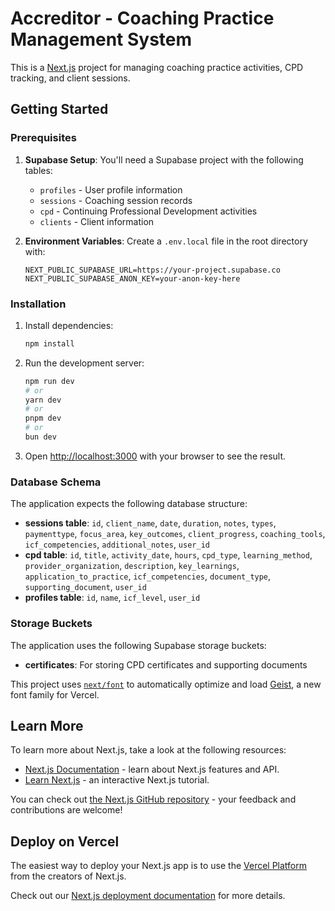 # Accreditor - Coaching Practice Management System

This is a [Next.js](https://nextjs.org) project for managing coaching practice activities, CPD tracking, and client sessions.

## Getting Started

### Prerequisites

1. **Supabase Setup**: You'll need a Supabase project with the following tables:
   - `profiles` - User profile information
   - `sessions` - Coaching session records
   - `cpd` - Continuing Professional Development activities
   - `clients` - Client information

2. **Environment Variables**: Create a `.env.local` file in the root directory with:
   ```
   NEXT_PUBLIC_SUPABASE_URL=https://your-project.supabase.co
   NEXT_PUBLIC_SUPABASE_ANON_KEY=your-anon-key-here
   ```

### Installation

1. Install dependencies:
   ```bash
   npm install
   ```

2. Run the development server:
   ```bash
   npm run dev
   # or
   yarn dev
   # or
   pnpm dev
   # or
   bun dev
   ```

3. Open [http://localhost:3000](http://localhost:3000) with your browser to see the result.

### Database Schema

The application expects the following database structure:

- **sessions table**: `id`, `client_name`, `date`, `duration`, `notes`, `types`, `paymenttype`, `focus_area`, `key_outcomes`, `client_progress`, `coaching_tools`, `icf_competencies`, `additional_notes`, `user_id`
- **cpd table**: `id`, `title`, `activity_date`, `hours`, `cpd_type`, `learning_method`, `provider_organization`, `description`, `key_learnings`, `application_to_practice`, `icf_competencies`, `document_type`, `supporting_document`, `user_id`
- **profiles table**: `id`, `name`, `icf_level`, `user_id`

### Storage Buckets

The application uses the following Supabase storage buckets:

- **certificates**: For storing CPD certificates and supporting documents

This project uses [`next/font`](https://nextjs.org/docs/app/building-your-application/optimizing/fonts) to automatically optimize and load [Geist](https://vercel.com/font), a new font family for Vercel.

## Learn More

To learn more about Next.js, take a look at the following resources:

- [Next.js Documentation](https://nextjs.org/docs) - learn about Next.js features and API.
- [Learn Next.js](https://nextjs.org/learn) - an interactive Next.js tutorial.

You can check out [the Next.js GitHub repository](https://github.com/vercel/next.js) - your feedback and contributions are welcome!

## Deploy on Vercel

The easiest way to deploy your Next.js app is to use the [Vercel Platform](https://vercel.com/new?utm_medium=default-template&filter=next.js&utm_source=create-next-app&utm_campaign=create-next-app-readme) from the creators of Next.js.

Check out our [Next.js deployment documentation](https://nextjs.org/docs/app/building-your-application/deploying) for more details.
